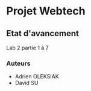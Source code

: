 # Projet Webtech

## Etat d'avancement

Lab 2 partie 1 à 7

### Auteurs

* Adrien OLEKSIAK
* David SU

